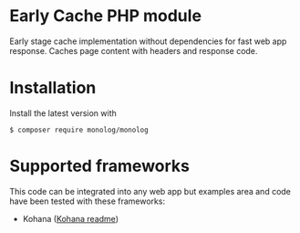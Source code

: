 # Early Cache PHP module
Early stage cache implementation without dependencies for fast web app response. 
Caches page content with headers and response code.

# Installation
Install the latest version with  
```
$ composer require monolog/monolog
```

# Supported frameworks
This code can be integrated into any web app but examples area and code have been tested with these frameworks:  
- Kohana ([Kohana readme](examples/kohana/readme.md))   
